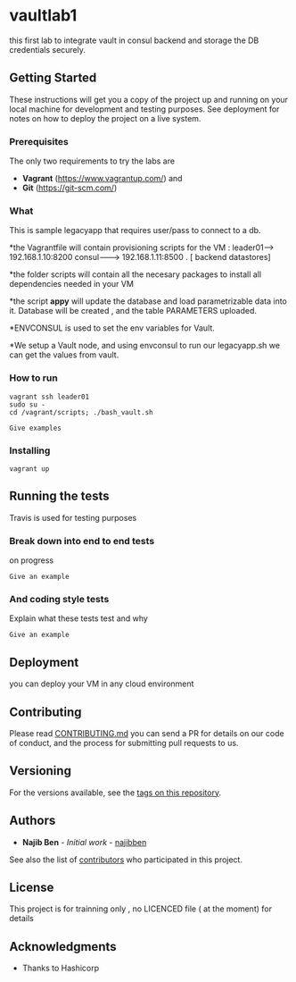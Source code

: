 
# vaultlab1 

this first lab to integrate vault in consul backend and storage the DB credentials securely.

## Getting Started

These instructions will get you a copy of the project up and running on your local machine for development and testing purposes. See deployment for notes on how to deploy the project on a live system.

### Prerequisites

The only two requirements to try the labs are 

* **Vagrant** (https://www.vagrantup.com/) and 
* **Git** (https://git-scm.com/)



### What 

This is sample legacyapp that requires user/pass to connect to a db. 

*the Vagrantfile will contain provisioning scripts for the VM : leader01--> 192.168.1.10:8200 consul---> 192.168.1.11:8500 . [ backend datastores]

*the folder scripts will contain all the necesary packages to install all dependencies needed in your VM

*the script **appy** will update the database and load parametrizable data into it. Database will be created , and the table PARAMETERS uploaded.

*ENVCONSUL is used to set the env variables for Vault.

*We setup a Vault node, and using envconsul to run our legacyapp.sh we can get the values from vault.

### How to run
```
vagrant ssh leader01
sudo su -
cd /vagrant/scripts; ./bash_vault.sh
```

```
Give examples
```

### Installing

```
vagrant up

```

## Running the tests

Travis is used for testing purposes

### Break down into end to end tests

on progress

```
Give an example
```

### And coding style tests

Explain what these tests test and why

```
Give an example
```

## Deployment

you can deploy your VM in any cloud environment


## Contributing

Please read [CONTRIBUTING.md](git@github.com:najibben/vaultlab1.git) you can send a PR for details on our code of conduct, and the process for submitting pull requests to us.

## Versioning

 For the versions available, see the [tags on this repository](https://github.com/your/project/tags). 

## Authors

* **Najib Ben** - *Initial work* - [najibben](https://github.com/najibben)

See also the list of [contributors](https://github.com/vaultlab1/contributors) who participated in this project.

## License

This project is for trainning only , no LICENCED file ( at the moment)  for details

## Acknowledgments

* Thanks to Hashicorp
